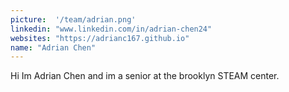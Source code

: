 ```yaml
---
picture:  '/team/adrian.png'
linkedin: "www.linkedin.com/in/adrian-chen24"
websites: "https://adrianc167.github.io"
name: "Adrian Chen"
---
```


Hi Im Adrian Chen and im a senior at the brooklyn STEAM center.


